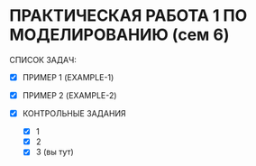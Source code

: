 # ПРАКТИЧЕСКАЯ РАБОТА 1 ПО МОДЕЛИРОВАНИЮ (сем 6)
СПИСОК ЗАДАЧ:
- [x] ПРИМЕР 1 (EXAMPLE-1)
- [x] ПРИМЕР 2 (EXAMPLE-2)

- [x] КОНТРОЛЬНЫЕ ЗАДАНИЯ
	- [x] 1
	- [x] 2
	- [x] 3 (вы тут)
